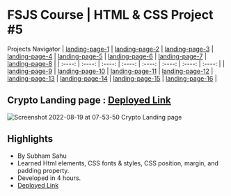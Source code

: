 # FSJS Course | HTML & CSS Project #5

Projects Navigator
| [landing-page-1](https://github.com/sub1120/landing-page-1) | [landing-page-2](https://github.com/sub1120/landing-page-2)  | [landing-page-3](https://github.com/sub1120/landing-page-3) | [landing-page-4](https://github.com/sub1120/landing-page-4)  | [landing-page-5](https://github.com/sub1120/landing-page-5) | [landing-page-6](https://github.com/sub1120/landing-page-6)  | [landing-page-7](https://github.com/sub1120/landing-page-7) | [landing-page-8](https://github.com/sub1120/landing-page-8)  | 
| :----: | :----: | :----: | :----: | :----: | :----: | :----: | :----: |
| [landing-page-9](https://github.com/sub1120/landing-page-9) | [landing-page-10](https://github.com/sub1120/landing-page-10)  | [landing-page-11](https://github.com/sub1120/landing-page-11) | [landing-page-12](https://github.com/sub1120/landing-page-12)  | [landing-page-13](https://github.com/sub1120/landing-page-13) | [landing-page-14](https://github.com/sub1120/landing-page-14)  | [landing-page-15](https://github.com/sub1120/landing-page-15) | [landing-page-16](https://github.com/sub1120/landing-page-16)   | 

## Crypto Landing page : [Deployed Link](https://rad-beignet-b991e2.netlify.app/)
![Screenshot 2022-08-19 at 07-53-50 Crypto Landing page](https://user-images.githubusercontent.com/43786036/185529122-f812a360-719d-46dd-bd0f-17046486a61c.png)

## Highlights
- By Subham Sahu
- Learned Html elements, CSS fonts & styles, CSS position, margin, and padding property.
- Developed in 4 hours.
- [Deployed Link](https://rad-beignet-b991e2.netlify.app/)

